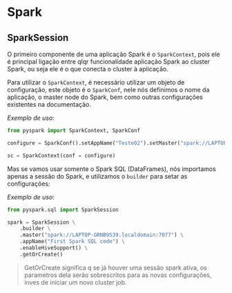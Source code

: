 # Spark

## SparkSession
O primeiro componente de uma aplicação Spark é o `SparkContext`, pois ele é principal ligação entre qlqr funcionalidade aplicação Spark ao cluster Spark, ou seja ele é o que conecta o cluster à aplicação.

Para utilizar o `SparkContext`, é necessário utilizar um objeto de configuração, este objeto é o `SparkConf`, nele nós definimos o nome da aplicação, o master node do Spark, bem como outras configurações existentes na documentação.

_Exemplo de uso_:
``` python
from pyspark import SparkContext, SparkConf

configure = SparkConf().setAppName("Teste02").setMaster("spark://LAPTOP-GRNB9S39.localdomain:7077")

sc = SparkContext(conf = configure)
```

Mas se vamos usar somente o Spark SQL (DataFrames), nós importamos apenas a sessão do Spark, e utilizamos o `builder` para setar as configurações:

_Exemplo de uso_:
``` python
from pyspark.sql import SparkSession

spark = SparkSession \
    .builder \
    .master("spark://LAPTOP-GRNB9S39.localdomain:7077") \
    .appName("First Spark SQL code") \
    .enableHiveSupport() \
    .getOrCreate()
```
> GetOrCreate significa q se já houver uma sessão spark ativa, os parametros dela serão sobrescritos para as novas configurações, inves de iniciar um novo cluster job.

